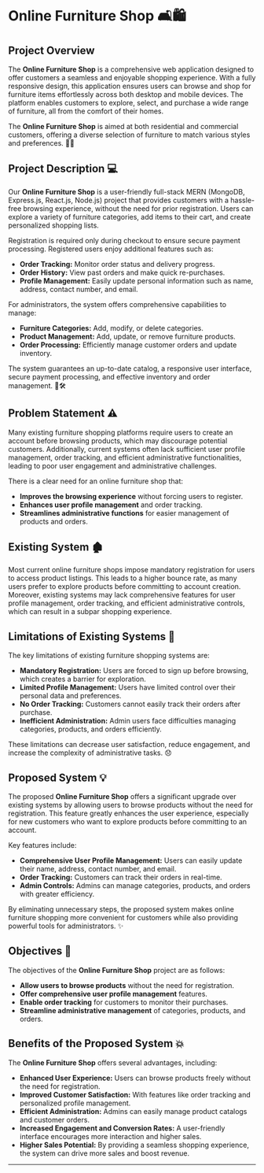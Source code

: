 # Online Furniture Shop 🛋️🛍️

## Project Overview

The **Online Furniture Shop** is a comprehensive web application designed to offer customers a seamless and enjoyable shopping experience. With a fully responsive design, this application ensures users can browse and shop for furniture items effortlessly across both desktop and mobile devices. The platform enables customers to explore, select, and purchase a wide range of furniture, all from the comfort of their homes.

The **Online Furniture Shop** is aimed at both residential and commercial customers, offering a diverse selection of furniture to match various styles and preferences. 🏡🏢

## Project Description 💻

Our **Online Furniture Shop** is a user-friendly full-stack MERN (MongoDB, Express.js, React.js, Node.js) project that provides customers with a hassle-free browsing experience, without the need for prior registration. Users can explore a variety of furniture categories, add items to their cart, and create personalized shopping lists. 

Registration is required only during checkout to ensure secure payment processing. Registered users enjoy additional features such as:

- **Order Tracking:** Monitor order status and delivery progress.
- **Order History:** View past orders and make quick re-purchases.
- **Profile Management:** Easily update personal information such as name, address, contact number, and email.

For administrators, the system offers comprehensive capabilities to manage:

- **Furniture Categories:** Add, modify, or delete categories.
- **Product Management:** Add, update, or remove furniture products.
- **Order Processing:** Efficiently manage customer orders and update inventory.

The system guarantees an up-to-date catalog, a responsive user interface, secure payment processing, and effective inventory and order management. 🔄🛠️

## Problem Statement ⚠️

Many existing furniture shopping platforms require users to create an account before browsing products, which may discourage potential customers. Additionally, current systems often lack sufficient user profile management, order tracking, and efficient administrative functionalities, leading to poor user engagement and administrative challenges. 

There is a clear need for an online furniture shop that:

- **Improves the browsing experience** without forcing users to register.
- **Enhances user profile management** and order tracking.
- **Streamlines administrative functions** for easier management of products and orders.

## Existing System 🏚️

Most current online furniture shops impose mandatory registration for users to access product listings. This leads to a higher bounce rate, as many users prefer to explore products before committing to account creation. Moreover, existing systems may lack comprehensive features for user profile management, order tracking, and efficient administrative controls, which can result in a subpar shopping experience.

## Limitations of Existing Systems 🚫

The key limitations of existing furniture shopping systems are:

- **Mandatory Registration:** Users are forced to sign up before browsing, which creates a barrier for exploration.
- **Limited Profile Management:** Users have limited control over their personal data and preferences.
- **No Order Tracking:** Customers cannot easily track their orders after purchase.
- **Inefficient Administration:** Admin users face difficulties managing categories, products, and orders efficiently.

These limitations can decrease user satisfaction, reduce engagement, and increase the complexity of administrative tasks. 😞

## Proposed System 💡

The proposed **Online Furniture Shop** offers a significant upgrade over existing systems by allowing users to browse products without the need for registration. This feature greatly enhances the user experience, especially for new customers who want to explore products before committing to an account.

Key features include:

- **Comprehensive User Profile Management:** Users can easily update their name, address, contact number, and email.
- **Order Tracking:** Customers can track their orders in real-time.
- **Admin Controls:** Admins can manage categories, products, and orders with greater efficiency.

By eliminating unnecessary steps, the proposed system makes online furniture shopping more convenient for customers while also providing powerful tools for administrators. ✨

## Objectives 🎯

The objectives of the **Online Furniture Shop** project are as follows:

- **Allow users to browse products** without the need for registration.
- **Offer comprehensive user profile management** features.
- **Enable order tracking** for customers to monitor their purchases.
- **Streamline administrative management** of categories, products, and orders.

## Benefits of the Proposed System 💥

The **Online Furniture Shop** offers several advantages, including:

- **Enhanced User Experience:** Users can browse products freely without the need for registration.
- **Improved Customer Satisfaction:** With features like order tracking and personalized profile management.
- **Efficient Administration:** Admins can easily manage product catalogs and customer orders.
- **Increased Engagement and Conversion Rates:** A user-friendly interface encourages more interaction and higher sales.
- **Higher Sales Potential:** By providing a seamless shopping experience, the system can drive more sales and boost revenue.

---
